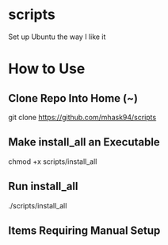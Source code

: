 # scripts
Set up Ubuntu the way I like it

# How to Use
## Clone Repo Into Home (~)
git clone https://github.com/mhask94/scripts

## Make install_all an Executable
chmod +x scripts/install_all

## Run install_all
./scripts/install_all

## Items Requiring Manual Setup
